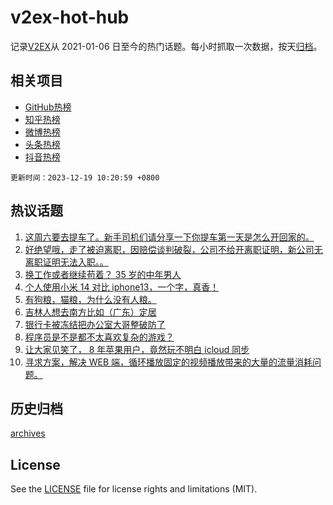 # v2ex-hot-hub

 记录[V2EX](https://www.v2ex.com/)从 2021-01-06 日至今的热门话题。每小时抓取一次数据，按天[归档](archives)。
 
 ## 相关项目

- [GitHub热榜](https://github.com/snaildev/github-hot-hub)
- [知乎热榜](https://github.com/snaildev/zhihu-hot-hub)
- [微博热榜](https://github.com/snaildev/weibo-hot-hub)
- [头条热榜](https://github.com/snaildev/toutiao-hot-hub)
- [抖音热榜](https://github.com/snaildev/douyin-hot-hub)


 `更新时间：2023-12-19 10:20:59 +0800`

## 热议话题

1. [这周六要去提车了。新手司机们请分享一下你提车第一天是怎么开回家的。](https://www.v2ex.com/t/1001301)
1. [好绝望哦，走了被迫离职，因赔偿谈判破裂，公司不给开离职证明，新公司无离职证明无法入职。。](https://www.v2ex.com/t/1001366)
1. [换工作或者继续苟着？ 35 岁的中年男人](https://www.v2ex.com/t/1001230)
1. [个人使用小米 14 对比 iphone13，一个字，真香！](https://www.v2ex.com/t/1001361)
1. [有狗粮，猫粮，为什么没有人粮。](https://www.v2ex.com/t/1001346)
1. [吉林人想去南方比如（广东）定居](https://www.v2ex.com/t/1001238)
1. [银行卡被冻结把办公室大哥整破防了](https://www.v2ex.com/t/1001274)
1. [程序员是不是都不太喜欢复杂的游戏？](https://www.v2ex.com/t/1001291)
1. [让大家见笑了， 8 年苹果用户，竟然玩不明白 icloud 同步](https://www.v2ex.com/t/1001278)
1. [寻求方案，解决 WEB 端，循环播放固定的视频播放带来的大量的流量消耗问题。](https://www.v2ex.com/t/1001322)

## 历史归档

[archives](archives)

## License

See the [LICENSE](LICENSE) file for license rights and limitations (MIT).
